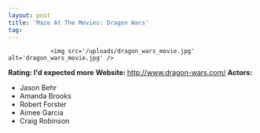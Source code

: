 ```yaml
---
layout: post
title: 'Maze At The Movies: Dragon Wars'
tag: 
---
```



                <img src='/uploads/dragon_wars_movie.jpg' alt='dragon_wars_movie.jpg' />
<p><strong>Rating: I'd expected more</strong>
<strong>Website: </strong><a href="http://www.dragon-wars.com/"><a href="http://www.dragon-wars.com/">http://www.dragon-wars.com/</a></a>
<strong>Actors:</strong></p>
<ul>
    <li>Jason Behr</li>
    <li>Amanda Brooks</li>
    <li>Robert Forster</li>
        <li>Aimee Garcia</li>
    <li>Craig Robinson</li>
</ul>
            
